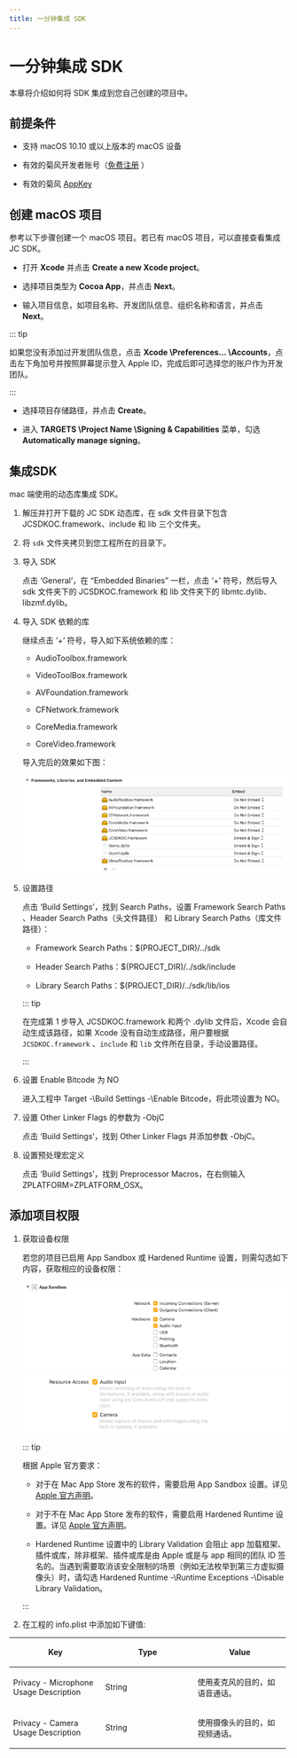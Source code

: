 ```yaml
---
title: 一分钟集成 SDK
---
```

# 一分钟集成 SDK

本章将介绍如何将 SDK 集成到您自己创建的项目中。

## 前提条件

- 支持 macOS 10.10 或以上版本的 macOS 设备

- 有效的菊风开发者账号（[免费注册](http://developer.juphoon.com/signup) ）

- 有效的菊风 [AppKey](https://developer.juphoon.com/cn/document/V2.1/create-application.php)

## 创建 macOS 项目

参考以下步骤创建一个 macOS 项目。若已有 macOS 项目，可以直接查看集成 JC SDK。

- 打开 **Xcode** 并点击 **Create a new Xcode project**。

- 选择项目类型为 **Cocoa App**，并点击 **Next**。

- 输入项目信息，如项目名称、开发团队信息、组织名称和语言，并点击 **Next**。

::: tip

如果您没有添加过开发团队信息，点击 **Xcode \Preferences… \Accounts**，点击左下角加号并按照屏幕提示登入
Apple ID，完成后即可选择您的账户作为开发团队。

:::

- 选择项目存储路径，并点击 **Create**。

- 进入 **TARGETS \Project Name \Signing & Capabilities** 菜单，勾选
    **Automatically manage signing**。

## 集成SDK

mac 端使用的动态库集成 SDK。

1. 解压并打开下载的 JC SDK 动态库，在 sdk 文件目录下包含 JCSDKOC.framework、include 和 lib
    三个文件夹。

2. 将 `sdk` 文件夹拷贝到您工程所在的目录下。

3. 导入 SDK

    点击 ‘General’，在 “Embedded Binaries” 一栏，点击 ‘+’ 符号，然后导入 sdk 文件夹下的
    JCSDKOC.framework 和 lib 文件夹下的 libmtc.dylib、libzmf.dylib。

4. 导入 SDK 依赖的库

    继续点击 ‘+’ 符号，导入如下系统依赖的库：

      - AudioToolbox.framework

      - VideoToolBox.framework

      - AVFoundation.framework

      - CFNetwork.framework

      - CoreMedia.framework

      - CoreVideo.framework

    导入完后的效果如下图：

    ![../../../../\_images/macdyliblist.png](../../../../_images/macdyliblist.png)

5. 设置路径

    点击 ‘Build Settings’，找到 Search Paths，设置 Framework Search Paths
    、Header Search Paths（头文件路径） 和 Library Search Paths（库文件路径）：

      - Framework Search Paths：$(PROJECT\_DIR)/../sdk

      - Header Search Paths：$(PROJECT\_DIR)/../sdk/include

      - Library Search Paths：$(PROJECT\_DIR)/../sdk/lib/ios

    ::: tip

    在完成第 1 步导入 JCSDKOC.framework 和两个 .dylib 文件后，Xcode 会自动生成该路径，如果
    Xcode 没有自动生成路径，用户要根据 `JCSDKOC.framework` 、`include` 和 `lib`
    文件所在目录，手动设置路径。

    :::

6. 设置 Enable Bitcode 为 NO

    进入工程中 Target -\Build Settings -\Enable Bitcode，将此项设置为 NO。

7. 设置 Other Linker Flags 的参数为 -ObjC

    点击 ‘Build Settings’，找到 Other Linker Flags 并添加参数 -ObjC。

8. 设置预处理宏定义

    点击 ‘Build Settings’，找到 Preprocessor Macros，在右侧输入
    ZPLATFORM=ZPLATFORM\_OSX。

## 添加项目权限

1. 获取设备权限

    若您的项目已启用 App Sandbox 或 Hardened Runtime 设置，则需勾选如下内容，获取相应的设备权限：

    ![../../../../\_images/sandboxset.png](../../../../_images/sandboxset.png)
    ![../../../../\_images/hardrunset.png](../../../../_images/hardrunset.png)

    ::: tip

    根据 Apple 官方要求：

      - 对于在 Mac App Store 发布的软件，需要启用 App Sandbox 设置。详见 [Apple
        官方声明](https://developer.apple.com/app-sandboxing/)。

      - 对于不在 Mac App Store 发布的软件，需要启用 Hardened Runtime 设置。详见 [Apple
        官方声明](https://developer.apple.com/news/?id=09032019a)。

      - Hardened Runtime 设置中的 Library Validation 会阻止 app
        加载框架、插件或库，除非框架、插件或库是由 Apple 或是与
        app 相同的团队 ID 签名的。当遇到需要取消该安全限制的场景（例如无法枚举到第三方虚拟摄像头）时，请勾选
        Hardened Runtime -\Runtime Exceptions -\Disable Library
        Validation。

    :::

2. 在工程的 info.plist 中添加如下键值:

<table style="width:99%;">
<colgroup>
<col style="width: 33%" />
<col style="width: 33%" />
<col style="width: 33%" />
</colgroup>
<thead>
<tr class="header">
<th><p>Key</p></th>
<th><p>Type</p></th>
<th><p>Value</p></th>
</tr>
</thead>
<tbody>
<tr class="odd">
<td><p>Privacy - Microphone Usage Description</p></td>
<td><p>String</p></td>
<td><p>使用麦克风的目的，如语音通话。</p></td>
</tr>
<tr class="even">
<td><p>Privacy - Camera Usage Description</p></td>
<td><p>String</p></td>
<td><p>使用摄像头的目的，如视频通话。</p></td>
</tr>
</tbody>
</table>
